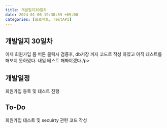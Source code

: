 ```yaml
---
title: 개발일지30일차
date: 2024-01-06 19:30:59 +09:00
categories: [프로젝트, restAPI]
---
```


## 개발일지 30일차
<p>이제 회원가입 폼 버튼 클릭시 검증후, db저장 까지 코드로 작성 하였고 아직 테스트를 해보지 못하였다. 내일 테스트 해봐야겠다./p>



## 개발일정
<p>회원가입 등록 및 테스트 진행 </p>
 
## To-Do
<p>회원가입 테스트 및 secuirty 관련 코드 작성</p>






